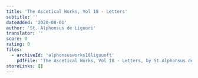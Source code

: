 ```yaml
---
title: 'The Ascetical Works, Vol 18 - Letters'
subtitle: ''
dateAdded: '2020-08-01'
author: 'St. Alphonsus de Liguori'
translator: ''
score: 0
rating: 0
files:
  - archiveId: 'alphonsusworks18liguuoft'
    pdfFile: 'The Ascetical Works, Vol 18 - Letters, by St Alphonsus de Liguori.pdf'
storeLinks: []
---
```


